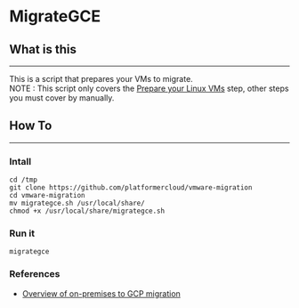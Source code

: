 # MigrateGCE

## What is this 
---
This is a script that prepares your VMs to migrate. <br>
NOTE : This script only covers the [Prepare your Linux VMs](https://cloud.google.com/migrate/compute-engine/docs/4.11/how-to/migrate-on-premises-to-gcp/overview#prepare_your_linux_vms) step, other steps you must cover by manually.

## How To
---
### Intall

```
cd /tmp
git clone https://github.com/platformercloud/vmware-migration
cd vmware-migration
mv migrategce.sh /usr/local/share/
chmod +x /usr/local/share/migrategce.sh
```

### Run it

```
migrategce
```

### References

 - [Overview of on-premises to GCP migration](https://cloud.google.com/migrate/compute-engine/docs/4.11/how-to/migrate-on-premises-to-gcp/overview) 
